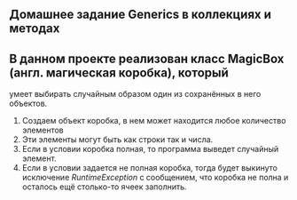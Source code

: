 ## Домашнее задание Generics в коллекциях и методах

## В данном проекте реализован класс MagicBox (англ. магическая коробка), который 
умеет выбирать случайным образом один из сохранённых в него объектов.
1. Создаем объект коробка, в нем может находится любое количество элементов
2. Эти элементы могут быть как строки так и числа.
3. Если в условии коробка полная, то программа выведет случайный элемент.
4. Если в условии задается не полная коробка, тогда будет выкинуто исключение 
*RuntimeException* с сообщением, что коробка не полна и осталось ещё столько-то 
ячеек заполнить.
